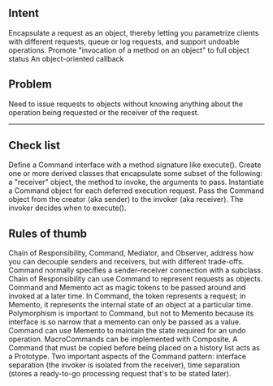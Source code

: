 ## Intent
Encapsulate a request as an object, thereby letting you parametrize clients with different requests, queue or log requests, and support undoable operations.
Promote "invocation of a method on an object" to full object status
An object-oriented callback

## Problem
Need to issue requests to objects without knowing anything about the operation being requested or the receiver of the request.

--- 


## Check list
Define a Command interface with a method signature like execute().
Create one or more derived classes that encapsulate some subset of the following: a "receiver" object, the method to invoke, the arguments to pass.
Instantiate a Command object for each deferred execution request.
Pass the Command object from the creator (aka sender) to the invoker (aka receiver).
The invoker decides when to execute().

## Rules of thumb
Chain of Responsibility, Command, Mediator, and Observer, address how you can decouple senders and receivers, but with different trade-offs. Command normally specifies a sender-receiver connection with a subclass.
Chain of Responsibility can use Command to represent requests as objects.
Command and Memento act as magic tokens to be passed around and invoked at a later time. In Command, the token represents a request; in Memento, it represents the internal state of an object at a particular time. Polymorphism is important to Command, but not to Memento because its interface is so narrow that a memento can only be passed as a value.
Command can use Memento to maintain the state required for an undo operation.
MacroCommands can be implemented with Composite.
A Command that must be copied before being placed on a history list acts as a Prototype.
Two important aspects of the Command pattern: interface separation (the invoker is isolated from the receiver), time separation (stores a ready-to-go processing request that's to be stated later).